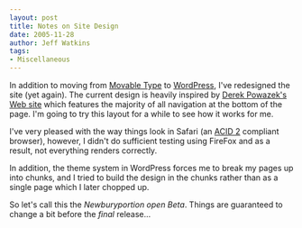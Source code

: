 ```yaml
---
layout: post
title: Notes on Site Design
date: 2005-11-28
author: Jeff Watkins
tags:
- Miscellaneous
---
```


In addition to moving from [Movable Type](http://sixapart.com/movabletype) to [WordPress](http://wordpress.org), I've redesigned the site (yet again). The current design is heavily inspired by [Derek Powazek's Web site](http://powazek.com) which features the majority of all navigation at the bottom of the page. I'm going to try this layout for a while to see how it works for me.

I've very pleased with the way things look in Safari (an [ACID 2](http://www.webstandards.org/act/acid2/) compliant browser), however, I didn't do sufficient testing using FireFox and as a result, not everything renders correctly.

In addition, the theme system in WordPress forces me to break my pages up into chunks, and I tried to build the design in the chunks rather than as a single page which I later chopped up.

So let's call this the *Newburyportion open Beta*. Things are guaranteed to change a bit before the *final* release...

